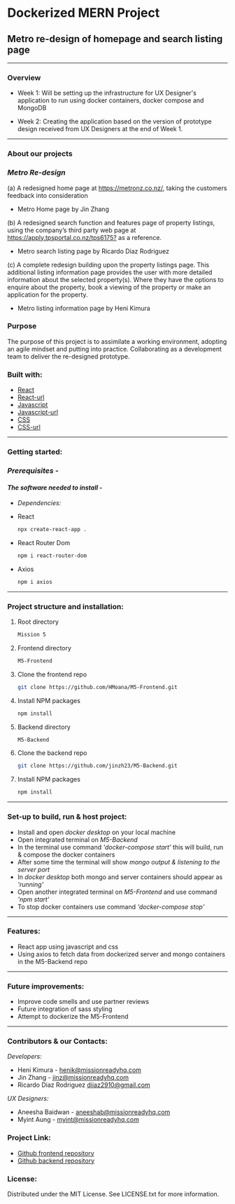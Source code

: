 # Dockerized MERN Project

## Metro re-design of homepage and search listing page

---

### **Overview**

- Week 1: Will be setting up the infrastructure for UX Designer's application to run using docker containers, docker compose and MongoDB

- Week 2: Creating the application based on the version of prototype design received from UX Designers at the end of Week 1.

---

### **About our projects**

### _Metro Re-design_

(a) A redesigned home page at <https://metronz.co.nz/>, taking the customers feedback into consideration

- Metro Home page by Jin Zhang

(b) A redesigned search function and features page of property listings, using the company’s third party web page at <https://apply.tpsportal.co.nz/tps6175?> as a reference.

- Metro search listing page by Ricardo Diaz Rodriguez

(c) A complete redesign building upon the property listings page. This additional listing information page provides the user with more detailed information about the selected property(s). Where they have the options to enquire about the property, book a viewing of the property or make an application for the property.

- Metro listing information page by Heni Kimura

### **Purpose**

The purpose of this project is to assimilate a working environment, adopting an agile mindset and putting into practice. Collaborating as a development team to deliver the re-designed prototype.

### **Built with:**

- [React](https://img.shields.io/badge/React-20232A?style=for-the-badge&logo-react&logoColor=026e00 "React")
- [React-url](https://react.dev/ "Reacturl")
- [Javascript](https://img.shields.io/badge/Javascript-20232A?style=for-the-badge&logo-javascript&logoColor=026e00 "Javascript")
- [Javascript-url](https://www.javascript.com/ "Javascripturl")
- [CSS](https://img.shields.io/badge/CSS-20232A?style=for-the-badge&logo-css&logoColor=026e00 "CSS")
- [CSS-url](https://www.w3schools.com/css/ "CSSurl")

---

### **Getting started:**

### _Prerequisites -_

#### _The software needed to install -_

- _Dependencies:_

- React

  ```sh
  npx create-react-app .
  ```

- React Router Dom

  ```sh
  npm i react-router-dom
  ```

- Axios

  ```sh
  npm i axios
  ```

---

### **Project structure and installation:**

1. Root directory 

   ```sh
   Mission 5
   ```


2. Frontend directory

   ```sh
   M5-Frontend
   ```

3. Clone the frontend repo

   ```sh
   git clone https://github.com/HMoana/M5-Frontend.git
   ```

4. Install NPM packages

   ```sh
   npm install
   ```

5. Backend directory

   ```sh
   M5-Backend
   ```

6. Clone the backend repo

   ```sh
   git clone https://github.com/jinzh23/M5-Backend.git
   ```

7. Install NPM packages

   ```sh
   npm install
   ```   

---

### **Set-up to build, run & host project:**

- Install and open _docker desktop_ on your local machine
- Open integrated terminal on _M5-Backend_
- In the terminal use command _'docker-compose start'_ this will build, run & compose the docker containers
- After some time the terminal will show _mongo output & listening to the server port_
- In _docker desktop_ both mongo and server containers should appear as _'running'_
- Open another integrated terminal on _M5-Frontend_ and use command _'npm start'_
- To stop docker containers use command _'docker-compose stop'_

---

### **Features:**

- React app using javascript and css
- Using axios to fetch data from dockerized server and mongo containers in the M5-Backend repo

---

### **Future improvements:**

- Improve code smells and use partner reviews
- Future integration of sass styling
- Attempt to dockerize the M5-Frontend 

---

### **Contributors & our Contacts:**

_Developers:_

- Heni Kimura - <henik@missionreadyhq.com>
- Jin Zhang - <jinz@missionreadyhq.com>
- Ricardo Diaz Rodriguez <diiaz2910@gmail.com>

_UX Designers:_

- Aneesha Baidwan - <aneeshab@missionreadyhq.com>
- Myint Aung - <myint@missionreadyhq.com>

### **Project Link:**

- [Github frontend repository](https://github.com/HMoana/M5-Frontend.git "Github frontend repository")
- [Github backend repository](https://github.com/jinzh23/M5-Backend.git "Github backend repository")

### **License:**

Distributed under the MIT License. See LICENSE.txt for more information.
